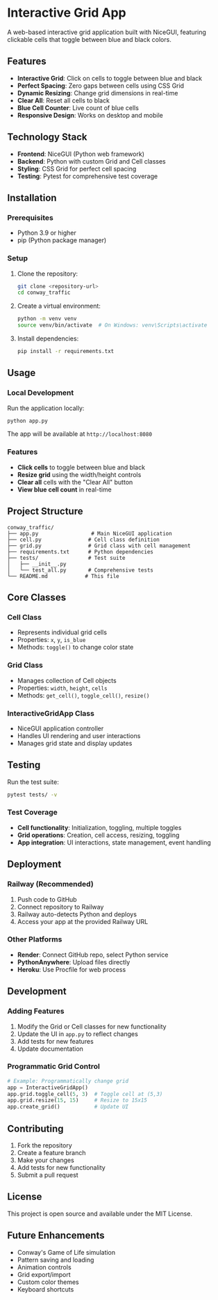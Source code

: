 # Interactive Grid App

A web-based interactive grid application built with NiceGUI, featuring clickable cells that toggle between blue and black colors.

## Features

- **Interactive Grid**: Click on cells to toggle between blue and black
- **Perfect Spacing**: Zero gaps between cells using CSS Grid
- **Dynamic Resizing**: Change grid dimensions in real-time
- **Clear All**: Reset all cells to black
- **Blue Cell Counter**: Live count of blue cells
- **Responsive Design**: Works on desktop and mobile

## Technology Stack

- **Frontend**: NiceGUI (Python web framework)
- **Backend**: Python with custom Grid and Cell classes
- **Styling**: CSS Grid for perfect cell spacing
- **Testing**: Pytest for comprehensive test coverage

## Installation

### Prerequisites
- Python 3.9 or higher
- pip (Python package manager)

### Setup
1. Clone the repository:
   ```bash
   git clone <repository-url>
   cd conway_traffic
   ```

2. Create a virtual environment:
   ```bash
   python -m venv venv
   source venv/bin/activate  # On Windows: venv\Scripts\activate
   ```

3. Install dependencies:
   ```bash
   pip install -r requirements.txt
   ```

## Usage

### Local Development
Run the application locally:
```bash
python app.py
```

The app will be available at `http://localhost:8080`

### Features
- **Click cells** to toggle between blue and black
- **Resize grid** using the width/height controls
- **Clear all** cells with the "Clear All" button
- **View blue cell count** in real-time

## Project Structure

```
conway_traffic/
├── app.py                 # Main NiceGUI application
├── cell.py               # Cell class definition
├── grid.py               # Grid class with cell management
├── requirements.txt      # Python dependencies
├── tests/                # Test suite
│   ├── __init__.py
│   └── test_all.py       # Comprehensive tests
└── README.md            # This file
```

## Core Classes

### Cell Class
- Represents individual grid cells
- Properties: `x`, `y`, `is_blue`
- Methods: `toggle()` to change color state

### Grid Class
- Manages collection of Cell objects
- Properties: `width`, `height`, `cells`
- Methods: `get_cell()`, `toggle_cell()`, `resize()`

### InteractiveGridApp Class
- NiceGUI application controller
- Handles UI rendering and user interactions
- Manages grid state and display updates

## Testing

Run the test suite:
```bash
pytest tests/ -v
```

### Test Coverage
- **Cell functionality**: Initialization, toggling, multiple toggles
- **Grid operations**: Creation, cell access, resizing, toggling
- **App integration**: UI interactions, state management, event handling

## Deployment

### Railway (Recommended)
1. Push code to GitHub
2. Connect repository to Railway
3. Railway auto-detects Python and deploys
4. Access your app at the provided Railway URL

### Other Platforms
- **Render**: Connect GitHub repo, select Python service
- **PythonAnywhere**: Upload files directly
- **Heroku**: Use Procfile for web process

## Development

### Adding Features
1. Modify the Grid or Cell classes for new functionality
2. Update the UI in `app.py` to reflect changes
3. Add tests for new features
4. Update documentation

### Programmatic Grid Control
```python
# Example: Programmatically change grid
app = InteractiveGridApp()
app.grid.toggle_cell(5, 3)  # Toggle cell at (5,3)
app.grid.resize(15, 15)     # Resize to 15x15
app.create_grid()           # Update UI
```

## Contributing

1. Fork the repository
2. Create a feature branch
3. Make your changes
4. Add tests for new functionality
5. Submit a pull request

## License

This project is open source and available under the MIT License.

## Future Enhancements

- Conway's Game of Life simulation
- Pattern saving and loading
- Animation controls
- Grid export/import
- Custom color themes
- Keyboard shortcuts